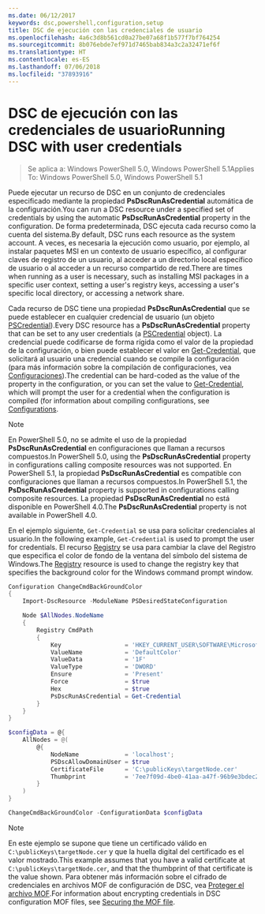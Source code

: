 ```yaml
---
ms.date: 06/12/2017
keywords: dsc,powershell,configuration,setup
title: DSC de ejecución con las credenciales de usuario
ms.openlocfilehash: 4a6c3d8b561cd0a27be07a68f1b577f7bf764254
ms.sourcegitcommit: 8b076ebde7ef971d7465bab834a3c2a32471ef6f
ms.translationtype: HT
ms.contentlocale: es-ES
ms.lasthandoff: 07/06/2018
ms.locfileid: "37893916"
---
```

# <a name="running-dsc-with-user-credentials"></a><span data-ttu-id="3baa1-103">DSC de ejecución con las credenciales de usuario</span><span class="sxs-lookup"><span data-stu-id="3baa1-103">Running DSC with user credentials</span></span>

> <span data-ttu-id="3baa1-104">Se aplica a: Windows PowerShell 5.0, Windows PowerShell 5.1</span><span class="sxs-lookup"><span data-stu-id="3baa1-104">Applies To: Windows PowerShell 5.0, Windows PowerShell 5.1</span></span>

<span data-ttu-id="3baa1-105">Puede ejecutar un recurso de DSC en un conjunto de credenciales especificado mediante la propiedad **PsDscRunAsCredential** automática de la configuración.</span><span class="sxs-lookup"><span data-stu-id="3baa1-105">You can run a DSC resource under a specified set of credentials by using the automatic **PsDscRunAsCredential** property in the configuration.</span></span>
<span data-ttu-id="3baa1-106">De forma predeterminada, DSC ejecuta cada recurso como la cuenta del sistema.</span><span class="sxs-lookup"><span data-stu-id="3baa1-106">By default, DSC runs each resource as the system account.</span></span>
<span data-ttu-id="3baa1-107">A veces, es necesaria la ejecución como usuario, por ejemplo, al instalar paquetes MSI en un contexto de usuario específico, al configurar claves de registro de un usuario, al acceder a un directorio local específico de usuario o al acceder a un recurso compartido de red.</span><span class="sxs-lookup"><span data-stu-id="3baa1-107">There are times when running as a user is necessary, such as installing MSI packages in a specific user context, setting a user's registry keys, accessing a user's specific local directory, or accessing a network share.</span></span>

<span data-ttu-id="3baa1-108">Cada recurso de DSC tiene una propiedad **PsDscRunAsCredential** que se puede establecer en cualquier credencial de usuario (un objeto [PSCredential](/dotnet/api/system.management.automation.pscredential)).</span><span class="sxs-lookup"><span data-stu-id="3baa1-108">Every DSC resource has a **PsDscRunAsCredential** property that can be set to any user credentials (a [PSCredential](/dotnet/api/system.management.automation.pscredential) object).</span></span>
<span data-ttu-id="3baa1-109">La credencial puede codificarse de forma rígida como el valor de la propiedad de la configuración, o bien puede establecer el valor en [Get-Credential](/powershell/module/Microsoft.PowerShell.Security/Get-Credential), que solicitará al usuario una credencial cuando se compile la configuración (para más información sobre la compilación de configuraciones, vea [Configuraciones](configurations.md)).</span><span class="sxs-lookup"><span data-stu-id="3baa1-109">The credential can be hard-coded as the value of the property in the configuration, or you can set the value to [Get-Credential](/powershell/module/Microsoft.PowerShell.Security/Get-Credential), which will prompt the user for a credential when the configuration is compiled (for information about compiling configurations, see [Configurations](configurations.md).</span></span>

> [!NOTE] 
> <span data-ttu-id="3baa1-110">En PowerShell 5.0, no se admite el uso de la propiedad **PsDscRunAsCredential** en configuraciones que llaman a recursos compuestos.</span><span class="sxs-lookup"><span data-stu-id="3baa1-110">In PowerShell 5.0, using the **PsDscRunAsCredential** property in configurations calling composite resources was not supported.</span></span>
> <span data-ttu-id="3baa1-111">En PowerShell 5.1, la propiedad **PsDscRunAsCredential** es compatible con configuraciones que llaman a recursos compuestos.</span><span class="sxs-lookup"><span data-stu-id="3baa1-111">In PowerShell 5.1, the **PsDscRunAsCredential** property is supported in configurations calling composite resources.</span></span>
> <span data-ttu-id="3baa1-112">La propiedad **PsDscRunAsCredential** no está disponible en PowerShell 4.0.</span><span class="sxs-lookup"><span data-stu-id="3baa1-112">The **PsDscRunAsCredential** property is not available in PowerShell 4.0.</span></span>

<span data-ttu-id="3baa1-113">En el ejemplo siguiente, `Get-Credential` se usa para solicitar credenciales al usuario.</span><span class="sxs-lookup"><span data-stu-id="3baa1-113">In the following example, `Get-Credential` is used to prompt the user for credentials.</span></span>
<span data-ttu-id="3baa1-114">El recurso [Registry](registryResource.md) se usa para cambiar la clave del Registro que especifica el color de fondo de la ventana del símbolo del sistema de Windows.</span><span class="sxs-lookup"><span data-stu-id="3baa1-114">The [Registry](registryResource.md) resource is used to change the registry key that specifies the background color for the Windows command prompt window.</span></span>

```powershell
Configuration ChangeCmdBackGroundColor
{
    Import-DscResource -ModuleName PSDesiredStateConfiguration

    Node $AllNodes.NodeName
    {
        Registry CmdPath
        {
            Key                  = 'HKEY_CURRENT_USER\SOFTWARE\Microsoft\Command Processor'
            ValueName            = 'DefaultColor'
            ValueData            = '1F'
            ValueType            = 'DWORD'
            Ensure               = 'Present'
            Force                = $true
            Hex                  = $true
            PsDscRunAsCredential = Get-Credential
        }
    }
}

$configData = @{
    AllNodes = @(
        @{
            NodeName             = 'localhost';
            PSDscAllowDomainUser = $true
            CertificateFile      = 'C:\publicKeys\targetNode.cer'
            Thumbprint           = '7ee7f09d-4be0-41aa-a47f-96b9e3bdec25'
        }
    )
}

ChangeCmdBackGroundColor -ConfigurationData $configData
```

> [!NOTE]
> <span data-ttu-id="3baa1-115">En este ejemplo se supone que tiene un certificado válido en `C:\publicKeys\targetNode.cer` y que la huella digital del certificado es el valor mostrado.</span><span class="sxs-lookup"><span data-stu-id="3baa1-115">This example assumes that you have a valid certificate at `C:\publicKeys\targetNode.cer`, and that the thumbprint of that certificate is the value shown.</span></span>
> <span data-ttu-id="3baa1-116">Para obtener más información sobre el cifrado de credenciales en archivos MOF de configuración de DSC, vea [Proteger el archivo MOF](secureMOF.md).</span><span class="sxs-lookup"><span data-stu-id="3baa1-116">For information about encrypting credentials in DSC configuration MOF files, see [Securing the MOF file](secureMOF.md).</span></span>
